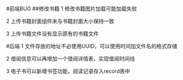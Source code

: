 #前端BUG
##修改书籍
1 修改书籍图片加载可能加载失败

2 上传书籍封面组件未与书籍封面大小保持一致

3 上传书籍文件没有显示原有的书籍文件


#后端
1 文件存放的地址不必使用UUID，可以使用时间加文件名的格式存储

2 借阅信息可以再增加一个借阅详情表，实现借阅时间线

3 电子书可以新增书签功能，阅读记录存入record表中
